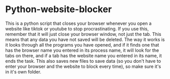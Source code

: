 # Python-website-blocker
This is a python script that closes your browser whenever you open a website like tiktok or youtube to stop procrastinating. If you use this, remember that it will just close your browser window, not just the tab. This means that any data you have not saved will be deleted. The way it works is it looks through all the programs you have opened, and if it finds one that has the browser name you entered in its process name, it will look for the tabs on there, and if a tab has the website name you entered in its name, it ends the task. This also saves new files to save data (so you don't have to enter your browser and the website to block every time), so make sure it's in it's own folder.
